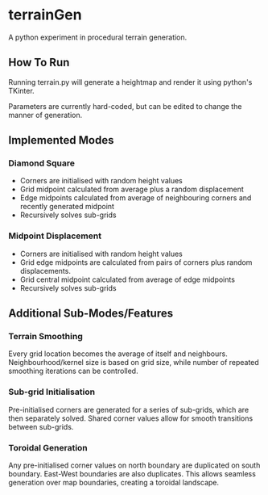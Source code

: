 terrainGen
==========

A python experiment in procedural terrain generation.

## How To Run

Running terrain.py will generate a heightmap and render it using python's TKinter. 

Parameters are currently hard-coded, but can be edited to change the manner of generation.

## Implemented Modes

### Diamond Square

* Corners are initialised with random height values
* Grid midpoint calculated from average plus a random displacement
* Edge midpoints calculated from average of neighbouring corners and recently generated midpoint
* Recursively solves sub-grids

### Midpoint Displacement

* Corners are initialised with random height values
* Grid edge midpoints are calculated from pairs of corners plus random displacements.
* Grid central midpoint calculated from average of edge midpoints
* Recursively solves sub-grids

## Additional Sub-Modes/Features

### Terrain Smoothing

Every grid location becomes the average of itself and neighbours. Neighbourhood/kernel size is based on grid size, while number of repeated smoothing iterations can be controlled.

### Sub-grid Initialisation

Pre-initialised corners are generated for a series of sub-grids, which are then separately solved. Shared corner values allow for smooth transitions between sub-grids.

### Toroidal Generation

Any pre-initialised corner values on north boundary are duplicated on south boundary. East-West boundaries are also duplicates. This allows seamless generation over map boundaries, creating a toroidal landscape.
